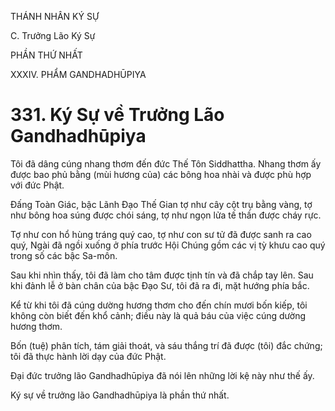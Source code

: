 THÁNH NHÂN KÝ SỰ

C. Trưởng Lão Ký Sự

PHẦN THỨ NHẤT

XXXIV. PHẨM GANDHADHŪPIYA

# 331. Ký Sự về Trưởng Lão Gandhadhūpiya

Tôi đã dâng cúng nhang thơm đến đức Thế Tôn Siddhattha. Nhang thơm ấy được bao phủ bằng (mùi hương của) các bông hoa nhài và được phù hợp với đức Phật.

Đấng Toàn Giác, bậc Lãnh Đạo Thế Gian tợ như cây cột trụ bằng vàng, tợ như bông hoa súng được chói sáng, tợ như ngọn lửa tế thần được cháy rực.

Tợ như con hổ hùng tráng quý cao, tợ như con sư tử đã được sanh ra cao quý, Ngài đã ngồi xuống ở phía trước Hội Chúng gồm các vị tỳ khưu cao quý trong số các bậc Sa-môn.

Sau khi nhìn thấy, tôi đã làm cho tâm được tịnh tín và đã chắp tay lên. Sau khi đảnh lễ ở bàn chân của bậc Đạo Sư, tôi đã ra đi, mặt hướng phía bắc.

Kể từ khi tôi đã cúng dường hương thơm cho đến chín mươi bốn kiếp, tôi không còn biết đến khổ cảnh; điều này là quả báu của việc cúng dường hương thơm.

Bốn (tuệ) phân tích, tám giải thoát, và sáu thắng trí đã được (tôi) đắc chứng; tôi đã thực hành lời dạy của đức Phật.

Đại đức trưởng lão Gandhadhūpiya đã nói lên những lời kệ này như thế ấy.

Ký sự về trưởng lão Gandhadhūpiya là phần thứ nhất.
